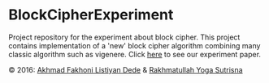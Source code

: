 # BlockCipherExperiment
Project repository for the experiment about block cipher.
This project contains implementation of a 'new' block cipher algorithm combining many classic algorithm such as vigenere.
Click [here](https://onedrive.live.com/redir?resid=C5F09C60755477E3!1904&authkey=!AC3PjEhG1HuLg6o&ithint=file%2cpdf) to see our experiment paper.

&copy; 2016: [Akhmad Fakhoni Listiyan Dede](http://github.com/akhfa) & [Rakhmatullah Yoga Sutrisna](http://github.com/rakhmatullahyoga)
